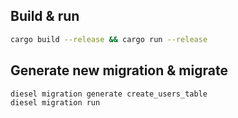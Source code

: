 ## Build & run

```bash
cargo build --release && cargo run --release
```

## Generate new migration & migrate

```bash
diesel migration generate create_users_table
diesel migration run
```